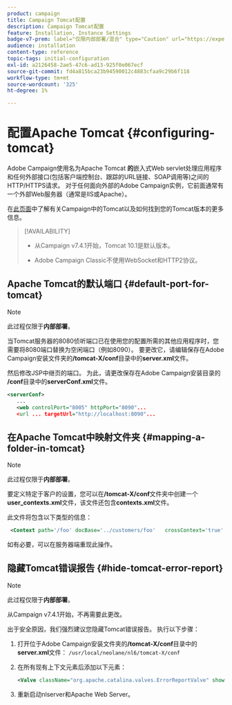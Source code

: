 ```yaml
---
product: campaign
title: Campaign Tomcat配置
description: Campaign Tomcat配置
feature: Installation, Instance Settings
badge-v7-prem: label="仅限内部部署/混合" type="Caution" url="https://experienceleague.adobe.com/docs/campaign-classic/using/installing-campaign-classic/architecture-and-hosting-models/hosting-models-lp/hosting-models.html?lang=zh-Hans" tooltip="仅适用于内部部署和混合部署"
audience: installation
content-type: reference
topic-tags: initial-configuration
exl-id: a2126458-2ae5-47c6-ad13-925f0e067ecf
source-git-commit: fd4a815bca23b94590012c4883cfaa9c29b6f118
workflow-type: tm+mt
source-wordcount: '325'
ht-degree: 1%

---
```


# 配置Apache Tomcat {#configuring-tomcat}

Adobe Campaign使用名为Apache Tomcat **的**&#x200B;嵌入式Web servlet处理应用程序和任何外部接口(包括客户端控制台、跟踪的URL链接、SOAP调用等)之间的HTTP/HTTPS请求。 对于任何面向外部的Adobe Campaign实例，它前面通常有一个外部Web服务器（通常是IIS或Apache）。

在[此页面](../../production/using/locate-tomcat-version.md)中了解有关Campaign中的Tomcat以及如何找到您的Tomcat版本的更多信息。

>[!AVAILABILITY]
>
>
>* 从Campaign v7.4.1开始，Tomcat 10.1是默认版本。
>
>* Adobe Campaign Classic不使用WebSocket和HTTP2协议。
>



## Apache Tomcat的默认端口 {#default-port-for-tomcat}


>[!NOTE]
>
>此过程仅限于&#x200B;**内部部署**。
>

当Tomcat服务器的8080侦听端口已在使用您的配置所需的其他应用程序时，您需要将8080端口替换为空闲端口（例如8090）。 要更改它，请编辑保存在Adobe Campaign安装文件夹的&#x200B;**/tomcat-X/conf**&#x200B;目录中的&#x200B;**server.xml**&#x200B;文件。

然后修改JSP中继页的端口。 为此，请更改保存在Adobe Campaign安装目录的&#x200B;**/conf**&#x200B;目录中的&#x200B;**serverConf.xml**&#x200B;文件。

```xml
<serverConf>
   ...
   <web controlPort="8005" httpPort="8090"...
   <url ... targetUrl="http://localhost:8090"...
```

## 在Apache Tomcat中映射文件夹 {#mapping-a-folder-in-tomcat}


>[!NOTE]
>
>此过程仅限于&#x200B;**内部部署**。
>

要定义特定于客户的设置，您可以在&#x200B;**/tomcat-X/conf**&#x200B;文件夹中创建一个&#x200B;**user_contexts.xml**&#x200B;文件，该文件还包含&#x200B;**contexts.xml**&#x200B;文件。

此文件将包含以下类型的信息：

```xml
 <Context path='/foo' docBase='../customers/foo'   crossContext='true' debug='0' reloadable='true' trusted='false'/>
```

如有必要，可以在服务器端重现此操作。

## 隐藏Tomcat错误报告 {#hide-tomcat-error-report}


>[!NOTE]
>
>此过程仅限于&#x200B;**内部部署**。
>
>从Campaign v7.4.1开始，不再需要此更改。
>

出于安全原因，我们强烈建议您隐藏Tomcat错误报告。 执行以下步骤：

1. 打开位于Adobe Campaign安装文件夹的&#x200B;**/tomcat-X/conf**&#x200B;目录中的&#x200B;**server.xml**&#x200B;文件： `/usr/local/neolane/nl6/tomcat-X/conf`
1. 在所有现有上下文元素后添加以下元素：

   ```xml
   <Valve className="org.apache.catalina.valves.ErrorReportValve" showReport="false" showServerInfo="false"/>
   ```

1. 重新启动nlserver和Apache Web Server。
